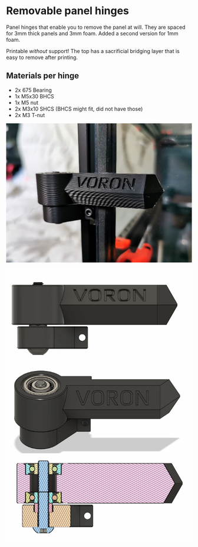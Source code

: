 # Removable panel hinges

Panel hinges that enable you to remove the panel at will.
They are spaced for 3mm thick panels and 3mm foam. Added a second version for 1mm foam.

Printable _without_ support! The top has a sacrificial bridging layer that is easy to remove after printing.

## Materials per hinge

- 2x 675 Bearing
- 1x M5x30 BHCS
- 1x M5 nut
- 2x M3x10 SHCS (BHCS might fit, did not have those)
- 2x M3 T-nut

![Photo](images/1.jpg)

![Drawing](images/2.png)